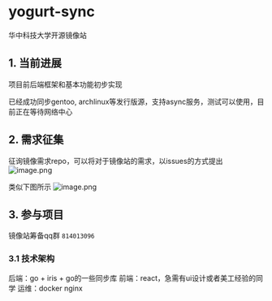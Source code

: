 # yogurt-sync

华中科技大学开源镜像站

## 1. 当前进展
项目前后端框架和基本功能初步实现

已经成功同步gentoo, archlinux等发行版源，支持async服务，测试可以使用，目前正在等待网络中心
## 2. 需求征集
征询镜像需求repo，可以将对于镜像站的需求，以issues的方式提出
![image.png](https://s2.loli.net/2022/12/03/faoReHsdgCxFq8b.png)

类似下图所示
![image.png](https://s2.loli.net/2022/12/03/uSqxUkbNo8KRvQ9.png)

## 3. 参与项目
镜像站筹备qq群 `814013096`
### 3.1 技术架构
后端：go + iris + go的一些同步库
前端：react，急需有ui设计或者美工经验的同学
运维：docker nginx

